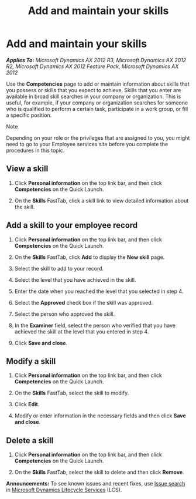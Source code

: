 ﻿---
title: Add and maintain your skills
TOCTitle: Add and maintain your skills
ms:assetid: 3e2b76c4-e8ce-4d54-8167-2fe082ce6ba6
ms:mtpsurl: https://technet.microsoft.com/en-us/library/Hh271508(v=AX.60)
ms:contentKeyID: 36384140
ms.date: 04/18/2014
mtps_version: v=AX.60
f1_keywords:
- HcmEPPersonSkillCreate
- HcmEPPersonSkillEdit
- HcmEPPersonSkillInfo
---

# Add and maintain your skills 


_**Applies To:** Microsoft Dynamics AX 2012 R3, Microsoft Dynamics AX 2012 R2, Microsoft Dynamics AX 2012 Feature Pack, Microsoft Dynamics AX 2012_

Use the **Competencies** page to add or maintain information about skills that you possess or skills that you expect to achieve. Skills that you enter are available in broad skill searches in your company or organization. This is useful, for example, if your company or organization searches for someone who is qualified to perform a certain task, participate in a work group, or fill a specific position.


> [!NOTE]
> <P>Depending on your role or the privileges that are assigned to you, you might need to go to your Employee services site before you complete the procedures in this topic.</P>



## View a skill

1.  Click **Personal information** on the top link bar, and then click **Competencies** on the Quick Launch.

2.  On the **Skills** FastTab, click a skill link to view detailed information about the skill.

## Add a skill to your employee record

1.  Click **Personal information** on the top link bar, and then click **Competencies** on the Quick Launch.

2.  On the **Skills** FastTab, click **Add** to display the **New skill** page.

3.  Select the skill to add to your record.

4.  Select the level that you have achieved in the skill.

5.  Enter the date when you reached the level that you selected in step 4.

6.  Select the **Approved** check box if the skill was approved.

7.  Select the person who approved the skill.

8.  In the **Examiner** field, select the person who verified that you have achieved the skill at the level that you entered in step 4.

9.  Click **Save and close**.

## Modify a skill

1.  Click **Personal information** on the top link bar, and then click **Competencies** on the Quick Launch.

2.  On the **Skills** FastTab, select the skill to modify.

3.  Click **Edit**.

4.  Modify or enter information in the necessary fields and then click **Save and close**.

## Delete a skill

1.  Click **Personal information** on the top link bar, and then click **Competencies** on the Quick Launch.

2.  On the **Skills** FastTab, select the skill to delete and then click **Remove**.

  
**Announcements:** To see known issues and recent fixes, use [Issue search](http://go.microsoft.com/fwlink/?linkid=389258) in [Microsoft Dynamics Lifecycle Services](http://go.microsoft.com/fwlink/?linkid=306505) (LCS).

